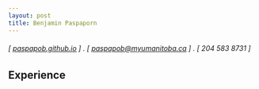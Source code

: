 ```yaml
---
layout: post
title: Benjamin Paspaporn
---
```


###### [ [paspapob.github.io](http://paspapob.github.io) ] . [ paspapob@myumanitoba.ca ] . [ 204 583 8731 ]

Experience
---
